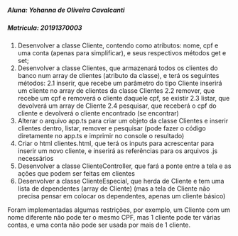 <h5><b>Aluna: </b> Yohanna de Oliveira Cavalcanti</h5>
<h5><b>Matricula: </b> 20191370003 </h5>

1. Desenvolver a classe Cliente, contendo como atributos: nome, cpf e uma conta (apenas para simplificar), e seus respectivos métodos get e set;
2. Desenvolver a classe Clientes, que armazenará todos os clientes do banco num array de clientes (atributo da classe), e terá os seguintes métodos:
   2.1 inserir, que recebe um parâmetro do tipo Cliente inserirá um cliente no array de clientes da classe Clientes
   2.2 remover, que recebe um cpf e removerá o cliente daquele cpf, se existir
   2.3 listar, que devolverá um array de Cliente
   2.4 pesquisar, que receberá o cpf do cliente e devolverá o cliente encontrado (se encontrar)
3. Alterar o arquivo app.ts para criar um objeto da classe Clientes e inserir clientes dentro, listar, remover e pesquisar (pode fazer o código diretamente no app.ts e imprimir no console o resultado)
4. Criar o html clientes.html, que terá os inputs para acrescentar para inserir um novo cliente, e inserirá as referências para os arquivos .js necessários
5. Desenvolver a classe ClienteController, que fará a ponte entre a tela e as ações que podem ser feitas em clientes
6. Desenvolver a classe ClienteEspecial, que herda de Cliente e tem uma lista de dependentes (array de Cliente) (mas a tela de Cliente não precisa pensar em colocar os dependentes, apenas um cliente básico)

Foram implementadas algumas restrições, por exemplo, um Cliente com um nome diferente não pode ter o mesmo CPF, mas 1 cliente pode ter várias contas,
e uma conta não pode ser usada por mais de 1 cliente.